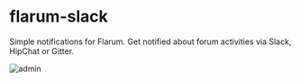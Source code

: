 # flarum-slack

Simple notifications for Flarum. Get notified about forum activities via Slack, HipChat or Gitter.

![admin](https://cloud.githubusercontent.com/assets/895589/20643049/6274e43e-b41e-11e6-9f71-a9ef9ed81375.png)
